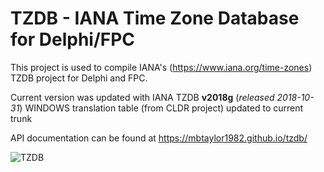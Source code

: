 TZDB - IANA Time Zone Database for Delphi/FPC
===========

This project is used to compile IANA's (https://www.iana.org/time-zones) TZDB project for Delphi and FPC.

Current version was updated with IANA TZDB **v2018g** (_released 2018-10-31_)
WINDOWS translation table (from CLDR project) updated to current trunk

API documentation can be found at https://mbtaylor1982.github.io/tzdb/

![TZDB](https://github.com/pavkam/tzdb/raw/master/media/logo.jpg)
